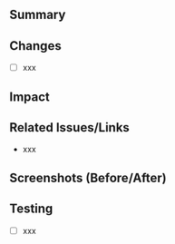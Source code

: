 ## Summary

<!-- Required -->
<!-- Briefly describe the reason for this development. -->

## Changes

<!-- Required -->
<!-- Briefly describe what changes were made. -->

- [ ] xxx

## Impact

<!-- Required -->
<!-- Briefly describe the impact of these changes. -->

## Related Issues/Links

<!-- List any related Issue links for this Pull Request. -->

- xxx

## Screenshots (Before/After)

<!-- Include screenshots if the changes affect the UI. -->

## Testing

<!-- If testing was performed, briefly describe the testing process. -->

- [ ] xxx
